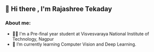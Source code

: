 ## 👋 Hi there , I'm Rajashree Tekaday
### About me:

- 👩‍🎓 I'm a Pre-final year student at Visvesvaraya National Institute of Technology, Nagpur
- 🌱 I’m currently learning Computer Vision and Deep Learning.




<!--
**rajashreetekaday/rajashreetekaday** is a ✨ _special_ ✨ repository because its `README.md` (this file) appears on your GitHub profile.

Here are some ideas to get you started:
 - 📫 How to reach me: 

